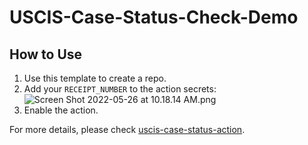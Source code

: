 # USCIS-Case-Status-Check-Demo

## How to Use

1. Use this template to create a repo.
2. Add your `RECEIPT_NUMBER` to the action secrets:
![Screen Shot 2022-05-26 at 10.18.14 AM.png](https://vip1.loli.io/2022/05/26/C8XgA1j2eKbBpav.png)
3. Enable the action.

For more details, please check [uscis-case-status-action](https://github.com/marketplace/actions/uscis-case-status-action).
